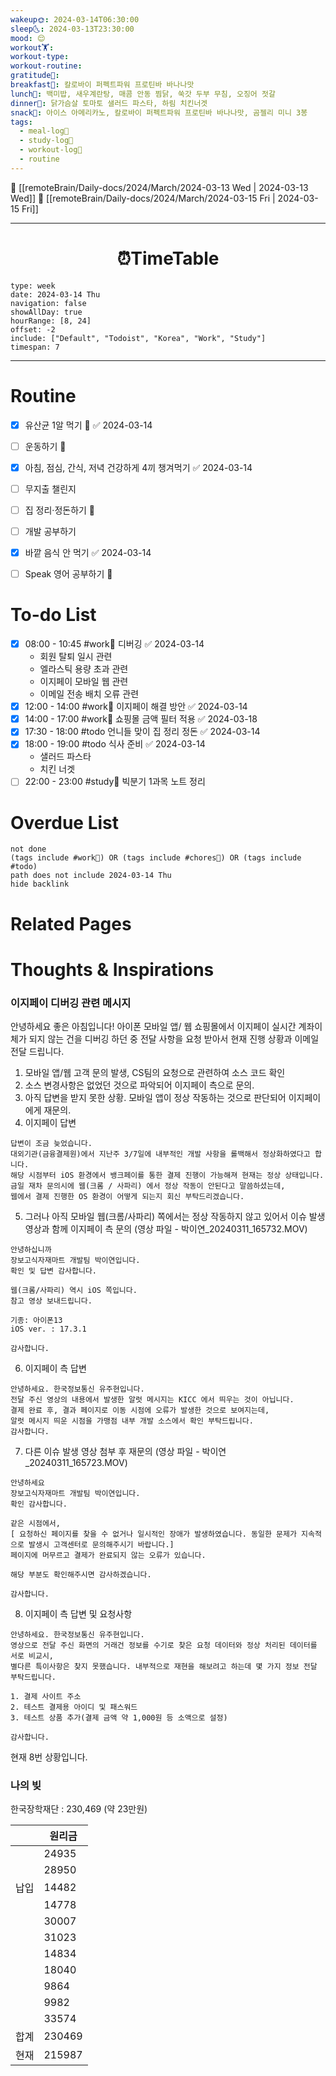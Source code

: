 ```yaml
---
wakeup🌞: 2024-03-14T06:30:00
sleep🌜: 2024-03-13T23:30:00
mood: 😌
workout🏋️: 
workout-type: 
workout-routine: 
gratitude🙏: 
breakfast🍳: 칼로바이 퍼펙트파워 프로틴바 바나나맛
lunch🍚: 백미밥, 새우계란탕, 매콤 안동 찜닭, 쑥갓 두부 무침, 오징어 젓갈
dinner🥗: 닭가슴살 토마토 샐러드 파스타, 하림 치킨너겟
snack🍬: 아이스 아메리카노, 칼로바이 퍼펙트파워 프로틴바 바나나맛, 곰젤리 미니 3봉
tags:
  - meal-log📝
  - study-log📓
  - workout-log💪
  - routine
---
```


🔺 [[remoteBrain/Daily-docs/2024/March/2024-03-13 Wed | 2024-03-13 Wed]]
🔻 [[remoteBrain/Daily-docs/2024/March/2024-03-15 Fri | 2024-03-15 Fri]]
___
<h1> <center>⏰TimeTable </center> </h1>

```gEvent
type: week
date: 2024-03-14 Thu
navigation: false
showAllDay: true
hourRange: [8, 24]
offset: -2
include: ["Default", "Todoist", "Korea", "Work", "Study"]
timespan: 7
```

--- 


# Routine 

- [x] 유산균 1알 먹기 🔼 ✅ 2024-03-14
- [ ] 운동하기 🔼
- [x] 아침, 점심, 간식, 저녁 건강하게 4끼 챙겨먹기 ✅ 2024-03-14
- [ ] 무지출 챌린지 
- [ ] 집 정리·정돈하기 🔼
- [ ] 개발 공부하기
- [x] 바깥 음식 안 먹기 ✅ 2024-03-14
- [ ] Speak 영어 공부하기 🔼 


# To-do List

- [x] 08:00 - 10:45 #work💼 디버깅 ✅ 2024-03-14
	- 회원 탈퇴 일시 관련
	- 엘라스틱 용량 초과 관련
	- 이지페이 모바일 웹 관련
	- 이메일 전송 배치 오류 관련
- [x] 12:00 - 14:00 #work💼 이지페이 해결 방안 ✅ 2024-03-14
- [x] 14:00 - 17:00 #work💼 쇼핑몰 금액 필터 적용 ✅ 2024-03-18
- [x] 17:30 - 18:00 #todo 언니들 맞이 집 정리 정돈 ✅ 2024-03-14
- [x] 18:00 - 19:00 #todo 식사 준비 ✅ 2024-03-14
	- 샐러드 파스타
	- 치킨 너겟
- [ ] 22:00 - 23:00 #study📓 빅분기 1과목 노트 정리

# Overdue List
```tasks
not done
(tags include #work💼) OR (tags include #chores🧺) OR (tags include #todo)
path does not include 2024-03-14 Thu
hide backlink
```

# Related Pages



# Thoughts & Inspirations



### **이지페이 디버깅 관련 메시지**

안녕하세요 좋은 아침입니다! 
아이폰 모바일 앱/ 웹 쇼핑몰에서 이지페이 실시간 계좌이체가 되지 않는 건을 디버깅 하던 중 전달 사항을 요청 받아서 현재 진행 상황과 이메일 전달 드립니다. 

1. 모바일 앱/웹 고객 문의 발생, CS팀의 요청으로 관련하여 소스 코드 확인 
2. 소스 변경사항은 없었던 것으로 파악되어 이지페이 측으로 문의. 
3. 아직 답변을 받지 못한 상황. 모바일 앱이 정상 작동하는 것으로 판단되어 이지페이에게 재문의. 
4. 이지페이 답변
```
답변이 조금 늦었습니다.
대외기관(금융결제원)에서 지난주 3/7일에 내부적인 개발 사항을 롤백해서 정상화하였다고 합니다.
해당 시점부터 iOS 환경에서 뱅크페이를 통한 결제 진행이 가능해져 현재는 정상 상태입니다.
금일 재차 문의시에 웹(크롬 / 사파리) 에서 정상 작동이 안된다고 말씀하셨는데, 
웹에서 결제 진행한 OS 환경이 어떻게 되는지 회신 부탁드리겠습니다.
```

5. 그러나 아직 모바일 웹(크롬/사파리) 쪽에서는 정상 작동하지 않고 있어서 이슈 발생 영상과 함께 이지페이 측 문의 (영상 파일 - 박이연_20240311_165732.MOV)
```
안녕하십니까 
장보고식자재마트 개발팀 박이연입니다.
확인 및 답변 감사합니다. 

웹(크롬/사파리) 역시 iOS 쪽입니다.
참고 영상 보내드립니다. 

기종: 아이폰13
iOS ver. : 17.3.1

감사합니다.
```

6. 이지페이 측 답변
```
안녕하세요. 한국정보통신 유주현입니다.
전달 주신 영상의 내용에서 발생한 알럿 메시지는 KICC 에서 띄우는 것이 아닙니다.
결제 완료 후, 결과 페이지로 이동 시점에 오류가 발생한 것으로 보여지는데,
알럿 메시지 띄운 시점을 가맹점 내부 개발 소스에서 확인 부탁드립니다.
감사합니다.
```

7. 다른 이슈 발생 영상 첨부 후 재문의 (영상 파일 - 박이연_20240311_165723.MOV)
```
안녕하세요 
장보고식자재마트 개발팀 박이연입니다.
확인 감사합니다.

같은 시점에서, 
[ 요청하신 페이지를 찾을 수 없거나 일시적인 장애가 발생하였습니다. 동일한 문제가 지속적으로 발생시 고객센터로 문의해주시기 바랍니다.] 
페이지에 머무르고 결제가 완료되지 않는 오류가 있습니다.

해당 부분도 확인해주시면 감사하겠습니다. 

감사합니다.
```

8. 이지페이 측 답변 및 요청사항 
```
안녕하세요. 한국정보통신 유주현입니다.
영상으로 전달 주신 화면의 거래건 정보를 수기로 찾은 요청 데이터와 정상 처리된 데이터를 서로 비교시, 
별다른 특이사항은 찾지 못했습니다. 내부적으로 재현을 해보려고 하는데 몇 가지 정보 전달 부탁드립니다.

1. 결제 사이트 주소
2. 테스트 결제용 아이디 및 패스워드
3. 테스트 상품 추가(결제 금액 약 1,000원 등 소액으로 설정)

감사합니다.
```


현재 8번 상황입니다. 



### **나의 빚** 

한국장학재단 : 230,469 (약 23만원)

|     | 원리금    |
| --- | ------ |
|     | 24935  |
|     | 28950  |
| 납입  | 14482  |
|     | 14778  |
|     | 30007  |
|     | 31023  |
|     | 14834  |
|     | 18040  |
|     | 9864   |
|     | 9982   |
|     | 33574  |
| 합계  | 230469 |
| 현재  | 215987 |